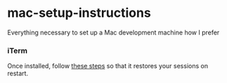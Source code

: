 # mac-setup-instructions
Everything necessary to set up a Mac development machine how I prefer


### iTerm
Once installed, follow [these steps](https://www.iterm2.com/documentation-restoration.html) so that it restores your sessions on restart.
